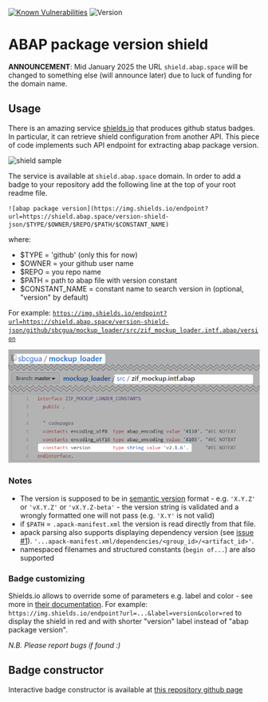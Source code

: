 [![Known Vulnerabilities](https://snyk.io/test/github/sbcgua/abap-package-version-shield/badge.svg?targetFile=package.json)](https://snyk.io/test/github/sbcgua/abap-package-version-shield?targetFile=package.json)
![Version](https://img.shields.io/github/v/tag/sbcgua/abap-package-version-shield.svg)

# ABAP package version shield

**ANNOUNCEMENT**: Mid January 2025 the URL `shield.abap.space` will be changed to something else (will announce later) due to luck of funding for the domain name.

## Usage

There is an amazing service [shields.io](https://shields.io/) that produces github status badges. In particular, it can retrieve shield configuration from another API. This piece of code implements such API endpoint for extracting abap package version.

![shield sample](docs/shield-sample.svg)

The service is available at `shield.abap.space` domain. In order to add a badge to your repository add the following line at the top of your root readme file.

```
![abap package version](https://img.shields.io/endpoint?url=https://shield.abap.space/version-shield-json/$TYPE/$OWNER/$REPO/$PATH/$CONSTANT_NAME)
```

where:
- $TYPE = 'github' (only this for now)
- $OWNER = your github user name
- $REPO = you repo name
- $PATH = path to abap file with version constant
- $CONSTANT_NAME = constant name to search version in (optional, "version" by default)

For example: [`https://img.shields.io/endpoint?url=https://shield.abap.space/version-shield-json/github/sbcgua/mockup_loader/src/zif_mockup_loader.intf.abap/version`](https://img.shields.io/endpoint?url=https://shield.abap.space/version-shield-json/github/sbcgua/mockup_loader/src/zif_mockup_loader.intf.abap/version)

![example](docs/code-example.png)

### Notes

- The version is supposed to be in [semantic version](https://semver.org/) format - e.g. `'X.Y.Z'` or `'vX.Y.Z'` or `'vX.Y.Z-beta'` - the version string is validated and a wrongly formatted one will not pass (e.g. `'X.Y'` is not valid)
- if `$PATH` = `.apack-manifest.xml` the version is read directly from that file.
- apack parsing also supports displaying dependency version (see [issue #1](https://github.com/sbcgua/abap-package-version-shield/issues/1)). `'...apack-manifest.xml/dependencies/<group_id>/<artifact_id>'`.
- namespaced filenames and structured constants (`begin of...`) are also supported

### Badge customizing

Shields.io allows to override some of parameters e.g. label and color - see more in [their documentation](https://shields.io/). For example: `https://img.shields.io/endpoint?url=...&label=version&color=red` to display the shield in red and with shorter "version" label instead of "abap package version".

*N.B. Please report bugs if found :)*

## Badge constructor

Interactive badge constructor is available at [this repository github page](https://sbcgua.github.io/abap-package-version-shield#badge-constructor)
